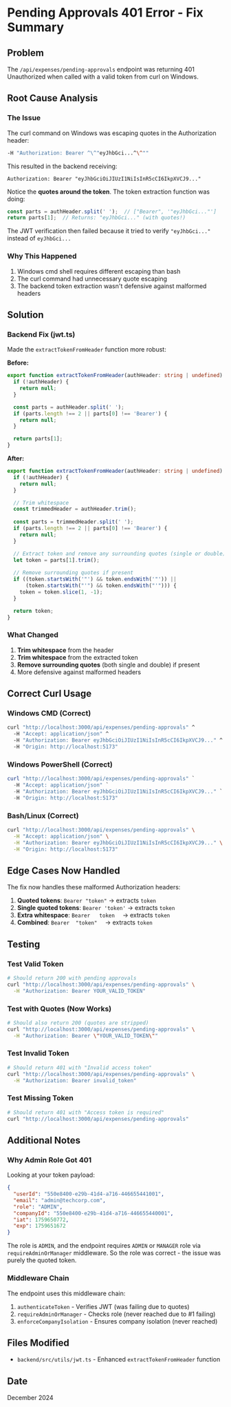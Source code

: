 # Pending Approvals 401 Error - Fix Summary

## Problem
The `/api/expenses/pending-approvals` endpoint was returning 401 Unauthorized when called with a valid token from curl on Windows.

## Root Cause Analysis

### The Issue
The curl command on Windows was escaping quotes in the Authorization header:
```bash
-H "Authorization: Bearer ^\^"eyJhbGci...^\^""
```

This resulted in the backend receiving:
```
Authorization: Bearer "eyJhbGciOiJIUzI1NiIsInR5cCI6IkpXVCJ9..."
```

Notice the **quotes around the token**. The token extraction function was doing:
```typescript
const parts = authHeader.split(' ');  // ["Bearer", '"eyJhbGci..."']
return parts[1];  // Returns: "eyJhbGci..." (with quotes!)
```

The JWT verification then failed because it tried to verify `"eyJhbGci..."` instead of `eyJhbGci...`

### Why This Happened
1. Windows cmd shell requires different escaping than bash
2. The curl command had unnecessary quote escaping
3. The backend token extraction wasn't defensive against malformed headers

## Solution

### Backend Fix (jwt.ts)
Made the `extractTokenFromHeader` function more robust:

**Before:**
```typescript
export function extractTokenFromHeader(authHeader: string | undefined): string | null {
  if (!authHeader) {
    return null;
  }

  const parts = authHeader.split(' ');
  if (parts.length !== 2 || parts[0] !== 'Bearer') {
    return null;
  }

  return parts[1];
}
```

**After:**
```typescript
export function extractTokenFromHeader(authHeader: string | undefined): string | null {
  if (!authHeader) {
    return null;
  }

  // Trim whitespace
  const trimmedHeader = authHeader.trim();
  
  const parts = trimmedHeader.split(' ');
  if (parts.length !== 2 || parts[0] !== 'Bearer') {
    return null;
  }

  // Extract token and remove any surrounding quotes (single or double)
  let token = parts[1].trim();
  
  // Remove surrounding quotes if present
  if ((token.startsWith('"') && token.endsWith('"')) || 
      (token.startsWith("'") && token.endsWith("'"))) {
    token = token.slice(1, -1);
  }

  return token;
}
```

### What Changed
1. **Trim whitespace** from the header
2. **Trim whitespace** from the extracted token
3. **Remove surrounding quotes** (both single and double) if present
4. More defensive against malformed headers

## Correct Curl Usage

### Windows CMD (Correct)
```cmd
curl "http://localhost:3000/api/expenses/pending-approvals" ^
  -H "Accept: application/json" ^
  -H "Authorization: Bearer eyJhbGciOiJIUzI1NiIsInR5cCI6IkpXVCJ9..." ^
  -H "Origin: http://localhost:5173"
```

### Windows PowerShell (Correct)
```powershell
curl "http://localhost:3000/api/expenses/pending-approvals" `
  -H "Accept: application/json" `
  -H "Authorization: Bearer eyJhbGciOiJIUzI1NiIsInR5cCI6IkpXVCJ9..." `
  -H "Origin: http://localhost:5173"
```

### Bash/Linux (Correct)
```bash
curl "http://localhost:3000/api/expenses/pending-approvals" \
  -H "Accept: application/json" \
  -H "Authorization: Bearer eyJhbGciOiJIUzI1NiIsInR5cCI6IkpXVCJ9..." \
  -H "Origin: http://localhost:5173"
```

## Edge Cases Now Handled

The fix now handles these malformed Authorization headers:

1. **Quoted tokens**: `Bearer "token"` → extracts `token`
2. **Single quoted tokens**: `Bearer 'token'` → extracts `token`
3. **Extra whitespace**: `Bearer   token  ` → extracts `token`
4. **Combined**: `Bearer  "token"  ` → extracts `token`

## Testing

### Test Valid Token
```bash
# Should return 200 with pending approvals
curl "http://localhost:3000/api/expenses/pending-approvals" \
  -H "Authorization: Bearer YOUR_VALID_TOKEN"
```

### Test with Quotes (Now Works)
```bash
# Should also return 200 (quotes are stripped)
curl "http://localhost:3000/api/expenses/pending-approvals" \
  -H "Authorization: Bearer \"YOUR_VALID_TOKEN\""
```

### Test Invalid Token
```bash
# Should return 401 with "Invalid access token"
curl "http://localhost:3000/api/expenses/pending-approvals" \
  -H "Authorization: Bearer invalid_token"
```

### Test Missing Token
```bash
# Should return 401 with "Access token is required"
curl "http://localhost:3000/api/expenses/pending-approvals"
```

## Additional Notes

### Why Admin Role Got 401
Looking at your token payload:
```json
{
  "userId": "550e8400-e29b-41d4-a716-446655441001",
  "email": "admin@techcorp.com",
  "role": "ADMIN",
  "companyId": "550e8400-e29b-41d4-a716-446655440001",
  "iat": 1759650772,
  "exp": 1759651672
}
```

The role is `ADMIN`, and the endpoint requires `ADMIN` or `MANAGER` role via `requireAdminOrManager` middleware. So the role was correct - the issue was purely the quoted token.

### Middleware Chain
The endpoint uses this middleware chain:
1. `authenticateToken` - Verifies JWT (was failing due to quotes)
2. `requireAdminOrManager` - Checks role (never reached due to #1 failing)
3. `enforceCompanyIsolation` - Ensures company isolation (never reached)

## Files Modified
- `backend/src/utils/jwt.ts` - Enhanced `extractTokenFromHeader` function

## Date
December 2024
